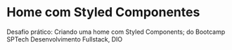 # Home com Styled Componentes
Desafio prático: Criando uma home com Styled Components; 
do Bootcamp SPTech Desenvolvimento Fullstack, DIO
